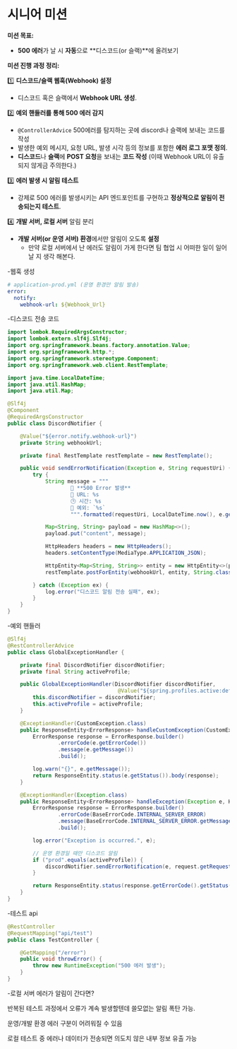 # 시니어 미션

**미션 목표:**

- **500 에러**가 날 시 **자동**으로 **디스코드(or 슬랙)**에 올려보기

**미션 진행 과정 정리:**

1️⃣ **디스코드/슬랙 웹훅(Webhook) 설정**

- 디스코드 혹은 슬랙에서 **Webhook URL 생성**.

2️⃣ **예외 핸들러를 통해 500 에러 감지**

- `@ControllerAdvice` 500에러를 탐지하는 곳에 discord나 슬랙에 보내는 코드를 작성
- 발생한 예외 메시지, 요청 URL, 발생 시각 등의 정보를 포함한 **에러 로그 포맷 정의**.
- **디스코드**나 **슬랙**에 **POST 요청**을 보내는 **코드 작성** (이때 Webhook URL이 유출되지 않게금 주의한다.)

3️⃣ **에러 발생 시 알림 테스트**

- 강제로 500 에러를 발생시키는 API 엔드포인트를 구현하고 **정상적으로 알림이 전송되는지 테스트**.

4️⃣ **개발 서버, 로컬 서버** 알림 분리

- **개발 서버(or 운영 서버) 환경**에서만 알림이 오도록 **설정**
    - 만약 로컬 서버에서 난 에러도 알림이 가게 한다면 팀 협업 시 어떠한 일이 일어날 지 생각 해본다.

-웹훅 생성

```yaml
# application-prod.yml (운영 환경만 알림 발송)
error:
  notify:
    webhook-url: ${Webhook_Url}

```

-디스코드 전송 코드

```java
import lombok.RequiredArgsConstructor;
import lombok.extern.slf4j.Slf4j;
import org.springframework.beans.factory.annotation.Value;
import org.springframework.http.*;
import org.springframework.stereotype.Component;
import org.springframework.web.client.RestTemplate;

import java.time.LocalDateTime;
import java.util.HashMap;
import java.util.Map;

@Slf4j
@Component
@RequiredArgsConstructor
public class DiscordNotifier {

    @Value("${error.notify.webhook-url}")
    private String webhookUrl;

    private final RestTemplate restTemplate = new RestTemplate();

    public void sendErrorNotification(Exception e, String requestUri) {
        try {
            String message = """
                    🚨 **500 Error 발생**
                    📍 URL: %s
                    🕒 시간: %s
                    🧾 예외: `%s`
                    """.formatted(requestUri, LocalDateTime.now(), e.getMessage());

            Map<String, String> payload = new HashMap<>();
            payload.put("content", message);

            HttpHeaders headers = new HttpHeaders();
            headers.setContentType(MediaType.APPLICATION_JSON);

            HttpEntity<Map<String, String>> entity = new HttpEntity<>(payload, headers);
            restTemplate.postForEntity(webhookUrl, entity, String.class);

        } catch (Exception ex) {
            log.error("디스코드 알림 전송 실패", ex);
        }
    }
}

```

-예외 핸들러

```java
@Slf4j
@RestControllerAdvice
public class GlobalExceptionHandler {

    private final DiscordNotifier discordNotifier;
    private final String activeProfile;

    public GlobalExceptionHandler(DiscordNotifier discordNotifier,
                                   @Value("${spring.profiles.active:default}") String activeProfile) {
        this.discordNotifier = discordNotifier;
        this.activeProfile = activeProfile;
    }

    @ExceptionHandler(CustomException.class)
    public ResponseEntity<ErrorResponse> handleCustomException(CustomException e) {
        ErrorResponse response = ErrorResponse.builder()
                .errorCode(e.getErrorCode())
                .message(e.getMessage())
                .build();

        log.warn("{}", e.getMessage());
        return ResponseEntity.status(e.getStatus()).body(response);
    }

    @ExceptionHandler(Exception.class)
    public ResponseEntity<ErrorResponse> handleException(Exception e, HttpServletRequest request) {
        ErrorResponse response = ErrorResponse.builder()
                .errorCode(BaseErrorCode.INTERNAL_SERVER_ERROR)
                .message(BaseErrorCode.INTERNAL_SERVER_ERROR.getMessage())
                .build();

        log.error("Exception is occurred.", e);

        // 운영 환경일 때만 디스코드 알림
        if ("prod".equals(activeProfile)) {
            discordNotifier.sendErrorNotification(e, request.getRequestURI());
        }

        return ResponseEntity.status(response.getErrorCode().getStatus()).body(response);
    }
}

```

-테스트 api

```java
@RestController
@RequestMapping("api/test")
public class TestController {

    @GetMapping("/error")
    public void throwError() {
        throw new RuntimeException("500 에러 발생");
    }
}

```

-로컬 서버 에러가 알림이 간다면?

반복된 테스트 과정에서 오류가 계속 발생할텐데 쓸모없는 알림 폭탄 가능.

운영/개발 환경 에러 구분이 어려워질 수 있음

 로컬 테스트 중 에러나 데이터가 전송되면 의도치 않은 내부 정보 유출 가능
